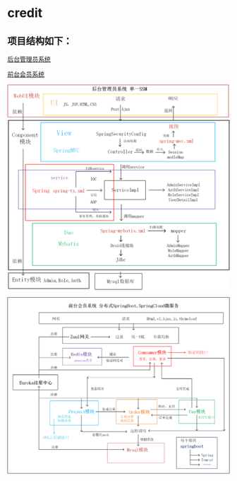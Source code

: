 # credit
##  项目结构如下：
[后台管理员系统](creditfunding-admin-parent)

[前台会员系统](creditfunding-member-parent)

![后台管理员系统](basystem.png)

![前台会员系统](fdmsystem.png)
